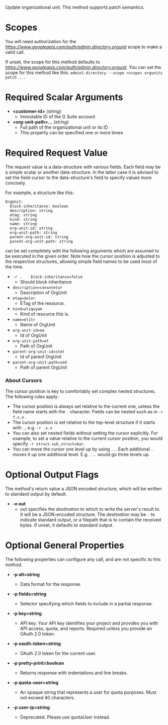 Update organizational unit. This method supports patch semantics.
# Scopes

You will need authorization for the *https://www.googleapis.com/auth/admin.directory.orgunit* scope to make a valid call.

If unset, the scope for this method defaults to *https://www.googleapis.com/auth/admin.directory.orgunit*.
You can set the scope for this method like this: `admin1-directory --scope <scope> orgunits patch ...`
# Required Scalar Arguments
* **&lt;customer-id&gt;** *(string)*
    - Immutable ID of the G Suite account
* **&lt;org-unit-path&gt;...** *(string)*
    - Full path of the organizational unit or its ID
    - This property can be specified one or more times
# Required Request Value

The request value is a data-structure with various fields. Each field may be a simple scalar or another data-structure.
In the latter case it is advised to set the field-cursor to the data-structure's field to specify values more concisely.

For example, a structure like this:
```
OrgUnit:
  block-inheritance: boolean
  description: string
  etag: string
  kind: string
  name: string
  org-unit-id: string
  org-unit-path: string
  parent-org-unit-id: string
  parent-org-unit-path: string

```

can be set completely with the following arguments which are assumed to be executed in the given order. Note how the cursor position is adjusted to the respective structures, allowing simple field names to be used most of the time.

* `-r .    block-inheritance=false`
    - Should block inheritance
* `description=consetetur`
    - Description of OrgUnit
* `etag=dolor`
    - ETag of the resource.
* `kind=aliquyam`
    - Kind of resource this is.
* `name=elitr`
    - Name of OrgUnit
* `org-unit-id=ea`
    - Id of OrgUnit
* `org-unit-path=et`
    - Path of OrgUnit
* `parent-org-unit-id=stet`
    - Id of parent OrgUnit
* `parent-org-unit-path=sed`
    - Path of parent OrgUnit


### About Cursors

The cursor position is key to comfortably set complex nested structures. The following rules apply:

* The cursor position is always set relative to the current one, unless the field name starts with the `.` character. Fields can be nested such as in `-r f.s.o` .
* The cursor position is set relative to the top-level structure if it starts with `.`, e.g. `-r .s.s`
* You can also set nested fields without setting the cursor explicitly. For example, to set a value relative to the current cursor position, you would specify `-r struct.sub_struct=bar`.
* You can move the cursor one level up by using `..`. Each additional `.` moves it up one additional level. E.g. `...` would go three levels up.


# Optional Output Flags

The method's return value a JSON encoded structure, which will be written to standard output by default.

* **-o out**
    - *out* specifies the *destination* to which to write the server's result to.
      It will be a JSON-encoded structure.
      The *destination* may be `-` to indicate standard output, or a filepath that is to contain the received bytes.
      If unset, it defaults to standard output.
# Optional General Properties

The following properties can configure any call, and are not specific to this method.

* **-p alt=string**
    - Data format for the response.

* **-p fields=string**
    - Selector specifying which fields to include in a partial response.

* **-p key=string**
    - API key. Your API key identifies your project and provides you with API access, quota, and reports. Required unless you provide an OAuth 2.0 token.

* **-p oauth-token=string**
    - OAuth 2.0 token for the current user.

* **-p pretty-print=boolean**
    - Returns response with indentations and line breaks.

* **-p quota-user=string**
    - An opaque string that represents a user for quota purposes. Must not exceed 40 characters.

* **-p user-ip=string**
    - Deprecated. Please use quotaUser instead.
